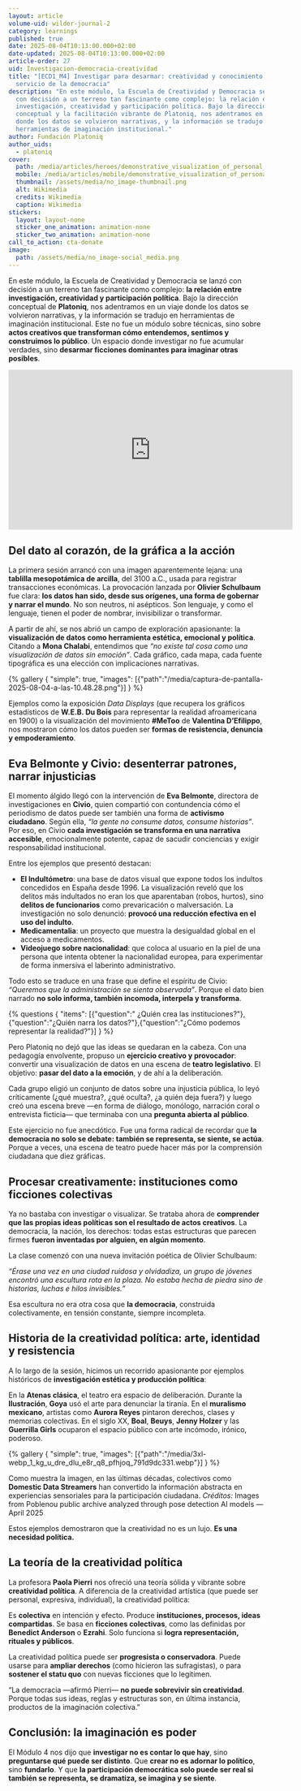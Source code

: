 ```yaml
---
layout: article
volume-uid: wilder-journal-2
category: learnings
published: true
date: 2025-08-04T10:13:00.000+02:00
date-updated: 2025-08-04T10:13:00.000+02:00
article-order: 27
uid: Investigacion-democracia-creatividad
title: "[ECD1_M4] Investigar para desarmar: creatividad y conocimiento al
  servicio de la democracia"
description: "En este módulo, la Escuela de Creatividad y Democracia se lanzó
  con decisión a un terreno tan fascinante como complejo: la relación entre
  investigación, creatividad y participación política. Bajo la dirección
  conceptual y la facilitación vibrante de Platoniq, nos adentramos en un viaje
  donde los datos se volvieron narrativas, y la información se tradujo en
  herramientas de imaginación institucional."
author: Fundación Platoniq
author_uids:
  - platoniq
cover:
  path: /media/articles/heroes/demonstrative_visualization_of_personal_attacks_on_wikipedia.jpg
  mobile: /media/articles/mobile/demonstrative_visualization_of_personal_attacks_on_wikipedia.jpg
  thumbnail: /assets/media/no_image-thumbnail.png
  alt: Wikimedia
  credits: Wikimedia
  caption: Wikimedia
stickers:
  layout: layout-none
  sticker_one_animation: animation-none
  sticker_two_animation: animation-none
call_to_action: cta-donate
image:
  path: /assets/media/no_image-social_media.png
---
```

En este módulo, la Escuela de Creatividad y Democracia se lanzó con decisión a un terreno tan fascinante como complejo: **la relación entre investigación, creatividad y participación política**. Bajo la dirección conceptual de **Platoniq**, nos adentramos en un viaje donde los datos se volvieron narrativas, y la información se tradujo en herramientas de imaginación institucional. Este no fue un módulo sobre técnicas, sino sobre **actos creativos que transforman cómo entendemos, sentimos y construimos lo público**. Un espacio donde investigar no fue acumular verdades, sino **desarmar ficciones dominantes para imaginar otras posibles**.

<iframe width="560" height="315" src="https://www.youtube.com/embed/KjS2YzkAVe4?si=wyMk8byyzbtkKYcw" title="YouTube video player" frameborder="0" allow="accelerometer; autoplay; clipboard-write; encrypted-media; gyroscope; picture-in-picture; web-share" referrerpolicy="strict-origin-when-cross-origin" allowfullscreen></iframe>

## **Del dato al corazón, de la gráfica a la acción**

La primera sesión arrancó con una imagen aparentemente lejana: una **tablilla mesopotámica de arcilla**, del 3100 a.C., usada para registrar transacciones económicas. La provocación lanzada por **Olivier Schulbaum** fue clara: **los datos han sido, desde sus orígenes, una forma de gobernar y narrar el mundo**. No son neutros, ni asépticos. Son lenguaje, y como el lenguaje, tienen el poder de nombrar, invisibilizar o transformar.

A partir de ahí, se nos abrió un campo de exploración apasionante: la **visualización de datos como herramienta estética, emocional y política**. Citando a **Mona Chalabi**, entendimos que *“no existe tal cosa como una visualización de datos sin emoción”*. Cada gráfico, cada mapa, cada fuente tipográfica es una elección con implicaciones narrativas.

{% gallery { "simple": true, "images": [{"path":"/media/captura-de-pantalla-2025-08-04-a-las-10.48.28.png"}] } %}

Ejemplos como la exposición *Data Displays* (que recupera los gráficos estadísticos de **W.E.B. Du Bois** para representar la realidad afroamericana en 1900) o la visualización del movimiento **\#MeToo** de **Valentina D’Efilippo**, nos mostraron cómo los datos pueden ser **formas de resistencia, denuncia y empoderamiento**.

## **Eva Belmonte y Civio: desenterrar patrones, narrar injusticias**

El momento álgido llegó con la intervención de **Eva Belmonte**, directora de investigaciones en **Civio**, quien compartió con contundencia cómo el periodismo de datos puede ser también una forma de **activismo ciudadano**. Según ella, *“la gente no consume datos, consume historias”*. Por eso, en Civio **cada investigación se transforma en una narrativa accesible**, emocionalmente potente, capaz de sacudir conciencias y exigir responsabilidad institucional.

Entre los ejemplos que presentó destacan:

* **El Indultómetro**: una base de datos visual que expone todos los indultos concedidos en España desde 1996. La visualización reveló que los delitos más indultados no eran los que aparentaban (robos, hurtos), sino **delitos de funcionarios** como prevaricación o malversación. La investigación no solo denunció: **provocó una reducción efectiva en el uso del indulto**.
* **Medicamentalia**: un proyecto que muestra la desigualdad global en el acceso a medicamentos.
* **Videojuego sobre nacionalidad**: que coloca al usuario en la piel de una persona que intenta obtener la nacionalidad europea, para experimentar de forma inmersiva el laberinto administrativo.

Todo esto se traduce en una frase que define el espíritu de Civio: *“Queremos que la administración se sienta observada”*. Porque el dato bien narrado **no solo informa, también incomoda, interpela y transforma**.

{% questions { "items": [{"question":" ¿Quién crea las instituciones?"},{"question":"¿Quién narra los datos?"},{"question":"¿Cómo podemos representar la realidad?"}] } %}

Pero Platoniq no dejó que las ideas se quedaran en la cabeza. Con una pedagogía envolvente, propuso un **ejercicio creativo y provocador**: convertir una visualización de datos en una escena de **teatro legislativo**. El objetivo: **pasar del dato a la emoción**, y de ahí a la deliberación.

Cada grupo eligió un conjunto de datos sobre una injusticia pública, lo leyó críticamente (¿qué muestra?, ¿qué oculta?, ¿a quién deja fuera?) y luego creó una escena breve —en forma de diálogo, monólogo, narración coral o entrevista ficticia— que terminaba con una **pregunta abierta al público**.

Este ejercicio no fue anecdótico. Fue una forma radical de recordar que **la democracia no solo se debate: también se representa, se siente, se actúa**. Porque a veces, una escena de teatro puede hacer más por la comprensión ciudadana que diez gráficas.

## **Procesar creativamente: instituciones como ficciones colectivas**

Ya no bastaba con investigar o visualizar. Se trataba ahora de **comprender que las propias ideas políticas son el resultado de actos creativos**. La democracia, la nación, los derechos: todas estas estructuras que parecen firmes **fueron inventadas por alguien, en algún momento**.

La clase comenzó con una nueva invitación poética de Olivier Schulbaum:

*“Érase una vez en una ciudad ruidosa y olvidadiza, un grupo de jóvenes encontró una escultura rota en la plaza. No estaba hecha de piedra sino de historias, luchas e hilos invisibles.”*

Esa escultura no era otra cosa que **la democracia**, construida colectivamente, en tensión constante, siempre incompleta.

## **Historia de la creatividad política: arte, identidad y resistencia**

A lo largo de la sesión, hicimos un recorrido apasionante por ejemplos históricos de **investigación estética y producción política**:

En la **Atenas clásica**, el teatro era espacio de deliberación.
Durante la **Ilustración**, **Goya** usó el arte para denunciar la tiranía.
En el **muralismo mexicano**, artistas como **Aurora Reyes** pintaron derechos, clases y memorias colectivas.
En el siglo XX, **Boal**, **Beuys**, **Jenny Holzer** y las **Guerrilla Girls** ocuparon el espacio público con arte incómodo, irónico, poderoso.

{% gallery { "simple": true, "images": [{"path":"/media/3xl-webp_1_kg_u_dre_dlu_e8r_q8_pfhjoq_791d9dc331.webp"}] } %}

Como muestra la imagen, en las últimas décadas, colectivos como **Domestic Data Streamers** han convertido la información abstracta en experiencias sensoriales para la participación ciudadana. *Créditos:* Images from Poblenou public archive analyzed through pose detection AI models — April 2025

Estos ejemplos demostraron que la creatividad no es un lujo. **Es una necesidad política.**

## **La teoría de la creatividad política**

La profesora **Paola Pierri** nos ofreció una teoría sólida y vibrante sobre **creatividad política**. A diferencia de la creatividad artística (que puede ser personal, expresiva, individual), la creatividad política:

Es **colectiva** en intención y efecto.
Produce **instituciones, procesos, ideas compartidas**.
Se basa en **ficciones colectivas**, como las definidas por **Benedict Anderson** o **Ezrahi**.
Solo funciona si **logra representación, rituales y públicos**.

La creatividad política puede ser **progresista o conservadora**. Puede usarse para **ampliar derechos** (como hicieron las sufragistas), o para **sostener el statu quo** con nuevas ficciones que lo legitimen.

“La democracia —afirmó Pierri— **no puede sobrevivir sin creatividad**. Porque todas sus ideas, reglas y estructuras son, en última instancia, productos de la imaginación colectiva.”

## **Conclusión: la imaginación es poder**

El Módulo 4 nos dijo que **investigar no es contar lo que hay**, sino **preguntarse qué puede ser distinto**. Que **crear no es adornar lo político**, sino **fundarlo**. Y que **la participación democrática solo puede ser real si también se representa, se dramatiza, se imagina y se siente**.
